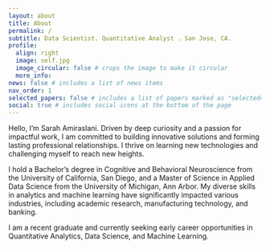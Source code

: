 ```yaml
---
layout: about
title: About
permalink: /
subtitle: Data Scientist. Quantitative Analyst . San Jose, CA.
profile:
  align: right
  image: self.jpg
  image_circular: false # crops the image to make it circular
  more_info:
news: false # includes a list of news items
nav_order: 1
selected_papers: false # includes a list of papers marked as "selected={true}"
social: true # includes social icons at the bottom of the page
---
```


Hello, I’m Sarah Amiraslani. Driven by deep curiosity and a passion for impactful work, I am committed to building innovative solutions and forming lasting professional relationships. I thrive on learning new technologies and challenging myself to reach new heights.

I hold a Bachelor’s degree in Cognitive and Behavioral Neuroscience from the University of California, San Diego, and a Master of Science in Applied Data Science from the University of Michigan, Ann Arbor. My diverse skills in analytics and machine learning have significantly impacted various industries, including academic research, manufacturing technology, and banking.

I am a recent graduate and currently seeking early career opportunities in Quantitative Analytics, Data Science, and Machine Learning.
